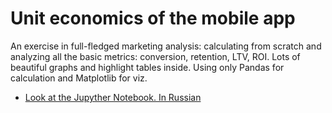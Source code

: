 # Unit economics of the mobile app

An exercise in full-fledged marketing analysis: calculating from scratch and analyzing all the basic metrics: conversion, retention, LTV, ROI. Lots of beautiful graphs and highlight tables inside. Using only Pandas for calculation and Matplotlib for viz.

- [Look at the Jupyther Notebook. In Russian](https://github.com/nicolayoguy/praktikum-projects/blob/main/bi_project/bi_project_git_ver.ipynb)